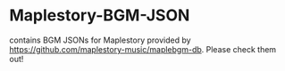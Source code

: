 # Maplestory-BGM-JSON
contains BGM JSONs for Maplestory provided by https://github.com/maplestory-music/maplebgm-db. Please check them out!
